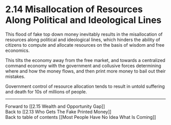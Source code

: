 # 2.14 Misallocation of Resources Along Political and Ideological Lines

This flood of fake top down money inevitably results in the misallocation of resources along political and ideological lines, which hinders the ability of citizens to compute and allocate resources on the basis of wisdom and free economics. 

This tilts the economy away from the free market, and towards a centralized command economy with the government and collusive forces determining where and how the money flows, and then print more money to bail out their mistakes. 

Government control of resource allocation tends to result in untold suffering and death for 10s of millions of people. 

___

Forward to [[2.15 Wealth and Opportunity Gap]]  
Back to [[2.13 Who Gets The Fake Printed Money]]   
Back to table of contents [[Most People Have No Idea What Is Coming]]   



